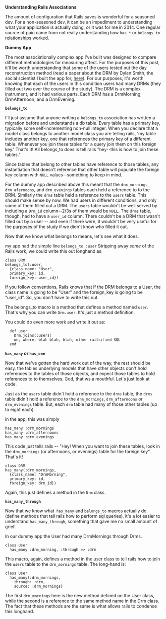**Understanding Rails Associations**

The amount of configuration that Rails saves is wonderful for a seasoned dev.  For a non-seasoned dev, it can be an impediment to understanding what your application is actually doing, or it was for me in 2014.  One regular source of pain came from not really understanding how `has_*` or `belongs_to` relationships worked.

**Dummy App**

The most associationally complex app I've built was designed to compare different methodologies for measuring affect.  For the purposes of this post, it'll be worth understanding that some of the users tested out the day reconstruction method (read a paper about the DRM by Dylan Smith, the social scientist I built the app for, <a href="https://www.google.com/url?sa=t&rct=j&q=&esrc=s&source=web&cd=2&ved=0ahUKEwjHmP_05pTQAhWJ54MKHdoaDzwQFgggMAE&url=http%3A%2F%2Fstat.gov.pl%2Fdownload%2Fgfx%2Fportalinformacyjny%2Fen%2Fdefaultlistaplikow%2F3450%2F7%2F1%2F7a_smith_s429-440_1_8_2016.pdf&usg=AFQjCNFdXtJHcTAZVzjmZE7-sK_wJDFzRw&sig2=LG4U7LfqBCupkr9YjYLohw&bvm=bv.137904068,d.eWE&cad=rja">here</a>).  For our purposes, it's worth knowing that each of the users in this condition users had many DRMs (they filled out two over the course of the study).  The DRM is a complex instrument, and it had various parts.  Each DRM has a DrmMorning, DrmAfternoon, and a DrmEvening.

**`belongs_to`**

I'll just assume that anyone writing a `belongs_to` association has written a migration before and understands a db table.  Every table has a primary key, typically some self-incrementing non-null integer.  When you declare that a model class belongs to another model class you are telling rails, 'my table includes another key, one that references the primary key of a different table.  Whenever you join these tables for a query join them on this foreign key.'  That's it!  All belongs_to does is tell rails "hey--this is how to join these tables."

Since tables that belong to other tables have reference to those tables, any instantiation that doesn't reference that other table will populate the foreign key column with `NULL` values--something to keep in mind.

For the dummy app described above this meant that the `drm_mornings`, `drm_afernoons`, and `drm_evenings` tables each held a reference to to the DRM.  Similarly the `drms` table held a reference to the `users` table.  This should make sense by now.  We had users in different conditions, and only some of them filled out a DRM.  The `users` table wouldn't be well served by including a `Drm_id` column--2/3s of them would be `NULL`.  The `drms` table, though, had to have a `user_id` column.  There couldn't be a DRM that wasn't filled out by a user -- and even if there were, it wouldn't be very useful for the purposes of the study if we didn't know who filled it out.

Now that we know what belongs to means, let's see what it does.

my app had the simple line
`belongs_to :user`
Stripping away <em>some</em> of the Rails work, we could write this out longhand as:
````
class DRM
belongs_to(:user,
  {class_name: "User",
  primary_key: id,
  foreign_key: user_id})
````

If you follow conventions, Rails knows that if the DRM belongs to a User, the class name is going to be "User" and the foreign_key is going to be "user_id".  So, you don't have to write this out.

The belongs_to macro is a method that defines a method named `user`.  That's why you can write `Drm.user`.  It's just a method definition.

You could do even more work and write it out as:
````
  def user
    Drm.joins(:users)
    on, where, blah blah, blah, other railsified SQL
  end
````

**`has_many` or `has_one`**

Now that we've gotten the hard work out of the way, the rest should be easy.  the tables underlying models that have other objects don't hold references to the tables of those objects, and expect those tables to hold references to to themselves.  God, that ws a mouthful.  Let's just look at code.

Just as the `users` table didn't hold a reference to the  `drms` table, the `drms` table didn't hold a reference to the `drm_mornings`, `drm_afternoons` or `drm_evenings` table.  But, each `drm` table had many of those other tables (up to eight each).

in the app, this was simply
````
has_many :drm_mornings
has_many :drm_afternoons
has_many :drm_evenings
````
This code just tells rails -- "Hey!  When you want to join these tables, look in the `drm_mornings` (or afternoons, or evenings) table for the foreign key".  That's it!
````
class DRM
has_many(:drm_mornings,
  {class_name: "DrmMorning",
  primary_key: id,
  foreign_key: drm_id})
````
Again, this just defines a method in the `Drm` class.

**`has_many_through`**

Now that we know what` has_many` and `belongs_to` macros actually do (define methods that tell rails how to perform sql queries), it's a lot easier to understand `has_many_through`, something that gave me no small amount of grief.

In our dummy app the User had many DrmMornings through Drms.
````
class User
  has_many :drm_morning, :through => :drm
````
This macro, again, defines a method in the user class to tell rails how to join the `users` table to the `drm_mornings` table.  The long-hand is:
````
class User
  has_many(:drm_mornings,
    through: :drm,
    source: :drm_mornings)
````
The first `drm_mornings` here is the new method defined on the User class, while the second is a reference to the same method name in the Drm class.  The fact that these methods are the same is what allows rails to condense this longhand.
